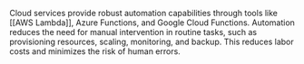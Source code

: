 Cloud services provide robust automation capabilities through tools like [[AWS Lambda]], Azure Functions, and Google Cloud Functions. Automation reduces the need for manual intervention in routine tasks, such as provisioning resources, scaling, monitoring, and backup. This reduces labor costs and minimizes the risk of human errors.